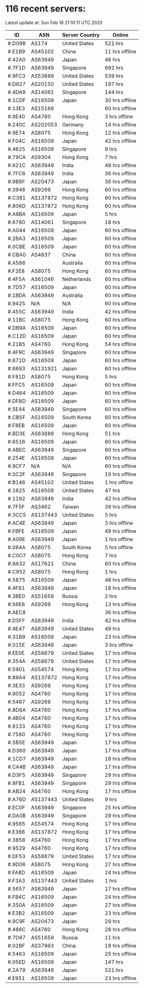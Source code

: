 # 116 recent servers:

Latest update at: Sun Feb 16 21:10:11 UTC 2020

| ID | ASN | Server Country | Online |
| -- | --- | -------------- | ------ |
| #.D09B | AS174 | United States | 521 hrs |
| #.E1B9 | AS45102 | China | 11 hrs offline |
| #.42A0 | AS63949 | Japan | 46 hrs |
| #.7F1D | AS63949 | Singapore | 692 hrs |
| #.9FC3 | AS53889 | United States | 539 hrs |
| #.D827 | AS20150 | United States | 197 hrs |
| #.4DA9 | AS14061 | Singapore | 144 hrs |
| #.1CDF | AS16509 | Japan | 30 hrs offline |
| #.13E3 | AS15169 |  | 60 hrs offline |
| #.9E40 | AS4760 | Hong Kong | 3 hrs offline |
| #.240C | AS202053 | Germany | 14 hrs offline |
| #.9E74 | AS8075 | Hong Kong | 12 hrs offline |
| #.F04C | AS16509 | Japan | 42 hrs offline |
| #.4625 | AS16509 | Singapore | 9 hrs |
| #.79CA | AS9304 | Hong Kong | 7 hrs |
| #.621C | AS63949 | India | 49 hrs offline |
| #.7FC6 | AS63949 | India | 36 hrs offline |
| #.9B8F | AS20473 | Japan | 36 hrs offline |
| #.3948 | AS9269 | Hong Kong | 60 hrs offline |
| #.C381 | AS137872 | Hong Kong | 60 hrs offline |
| #.806D | AS137872 | Hong Kong | 60 hrs offline |
| #.A8BA | AS16509 | Japan | 5 hrs |
| #.6780 | AS14061 | Singapore | 18 hrs |
| #.A044 | AS16509 | Japan | 60 hrs offline |
| #.2BA3 | AS16509 | Japan | 60 hrs offline |
| #.0CBE | AS16509 | Japan | 60 hrs offline |
| #.CBA0 | AS4837 | China | 60 hrs offline |
| #.A586 |  | Australia | 60 hrs offline |
| #.F2E8 | AS8075 | Hong Kong | 60 hrs offline |
| #.4F5A | AS61046 | Netherlands | 60 hrs offline |
| #.7D57 | AS16509 | Japan | 60 hrs offline |
| #.1BDA | AS63949 | Australia | 60 hrs offline |
| #.9425 | N/A | N/A | 60 hrs offline |
| #.455C | AS63949 | India | 42 hrs offline |
| #.11BC | AS8075 | Hong Kong | 60 hrs offline |
| #.DB9A | AS16509 | Japan | 60 hrs offline |
| #.C12D | AS16509 | Japan | 60 hrs offline |
| #.21B5 | AS4760 | Hong Kong | 54 hrs offline |
| #.4F9C | AS63949 | Singapore | 60 hrs offline |
| #.671D | AS16509 | Japan | 60 hrs offline |
| #.6693 | AS131921 | Japan | 60 hrs offline |
| #.F81D | AS8075 | Hong Kong | 5 hrs |
| #.FFC5 | AS16509 | Japan | 60 hrs offline |
| #.D464 | AS16509 | Japan | 60 hrs offline |
| #.DFBD | AS16509 | Japan | 60 hrs offline |
| #.5E44 | AS63949 | Singapore | 60 hrs offline |
| #.CB5F | AS16509 | South Korea | 60 hrs offline |
| #.F8EB | AS16509 | Japan | 60 hrs offline |
| #.BD3E | AS63888 | Hong Kong | 51 hrs |
| #.6516 | AS16509 | Japan | 60 hrs offline |
| #.ABEC | AS63949 | Singapore | 60 hrs offline |
| #.254E | AS16509 | Japan | 60 hrs offline |
| #.9CF7 | N/A | N/A | 60 hrs offline |
| #.0C2F | AS63949 | Singapore | 19 hrs offline |
| #.B146 | AS45102 | United States | 1 hrs offline |
| #.1625 | AS16509 | United States | 47 hrs |
| #.1192 | AS63949 | India | 42 hrs offline |
| #.7F5F | AS3462 | Taiwan | 39 hrs offline |
| #.3CC5 | AS137443 | United States | 5 hrs |
| #.AC4E | AS63949 | Japan | 3 hrs offline |
| #.FBFE | AS16509 | Japan | 49 hrs offline |
| #.A09E | AS63949 | Japan | 1 hrs offline |
| #.084A | AS8075 | South Korea | 5 hrs offline |
| #.C0C7 | AS8075 | Hong Kong | 7 hrs |
| #.9A32 | AS17621 | China | 60 hrs offline |
| #.C952 | AS8075 | Hong Kong | 1 hrs |
| #.5875 | AS16509 | Japan | 48 hrs offline |
| #.4F81 | AS63949 | Japan | 18 hrs offline |
| #.3BE0 | AS51659 | Russia | 2 hrs |
| #.56E6 | AS9269 | Hong Kong | 13 hrs offline |
| #.AEC8 |  |  | 36 hrs offline |
| #.D5FF | AS63949 | India | 42 hrs offline |
| #.4E47 | AS63949 | United States | 49 hrs |
| #.31B9 | AS16509 | Japan | 23 hrs offline |
| #.015E | AS63949 | Japan | 3 hrs offline |
| #.EE0E | AS58879 | United States | 17 hrs offline |
| #.354A | AS58879 | United States | 17 hrs offline |
| #.5901 | AS54574 | Hong Kong | 17 hrs offline |
| #.89A4 | AS137872 | Hong Kong | 17 hrs offline |
| #.3E33 | AS9269 | Hong Kong | 17 hrs offline |
| #.9052 | AS4760 | Hong Kong | 17 hrs offline |
| #.5487 | AS9269 | Hong Kong | 17 hrs offline |
| #.8D6A | AS4760 | Hong Kong | 17 hrs offline |
| #.4B04 | AS4760 | Hong Kong | 17 hrs offline |
| #.8133 | AS4760 | Hong Kong | 17 hrs offline |
| #.7580 | AS4760 | Hong Kong | 17 hrs offline |
| #.5B5E | AS63949 | Japan | 17 hrs offline |
| #.D360 | AS63949 | Japan | 17 hrs offline |
| #.1CD7 | AS63949 | Japan | 18 hrs offline |
| #.CA4B | AS63949 | Japan | 17 hrs offline |
| #.D3F5 | AS63949 | Singapore | 29 hrs offline |
| #.8FB1 | AS63949 | Singapore | 29 hrs offline |
| #.AB24 | AS4760 | Hong Kong | 17 hrs offline |
| #.A76D | AS137443 | United States | 9 hrs |
| #.EC0F | AS63949 | Singapore | 25 hrs offline |
| #.DA0B | AS63949 | Singapore | 29 hrs offline |
| #.9565 | AS54574 | Hong Kong | 17 hrs offline |
| #.E366 | AS137872 | Hong Kong | 17 hrs offline |
| #.3858 | AS4760 | Hong Kong | 17 hrs offline |
| #.9529 | AS4760 | Hong Kong | 17 hrs offline |
| #.DF53 | AS58879 | United States | 17 hrs offline |
| #.9D06 | AS8075 | Hong Kong | 27 hrs offline |
| #.FA8D | AS16509 | Japan | 24 hrs offline |
| #.F3A3 | AS137443 | United States | 1 hrs |
| #.5657 | AS63949 | Japan | 17 hrs offline |
| #.FB4C | AS16509 | Japan | 24 hrs offline |
| #.350A | AS16509 | Japan | 27 hrs offline |
| #.E3B2 | AS16509 | Japan | 23 hrs offline |
| #.9C9F | AS20473 | Japan | 29 hrs |
| #.486C | AS4760 | Hong Kong | 28 hrs offline |
| #.7D97 | AS51659 | Russia | 11 hrs |
| #.02BF | AS37963 | China | 18 hrs offline |
| #.5463 | AS16509 | Japan | 25 hrs offline |
| #.05ED | AS16509 | Japan | 147 hrs |
| #.2A79 | AS63949 | Japan | 521 hrs |
| #.E951 | AS16509 | Japan | 23 hrs offline |

